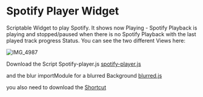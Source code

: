 # Spotify Player Widget
Scriptable Widget 
to play Spotify.
It shows now Playing - Spotify Playback is playing and stopped/paused when there is no Spotify Playback with the last played track progress Status.
You can see the two different Views here:

![IMG_4987](https://raw.githubusercontent.com/xoDeinemudda/Scriptable/main/IMG_4987.png)

Download the Script Spotify-player.js 
[spotify-player.js](https://raw.githubusercontent.com/xoDeinemudda/Scriptable/main/IMG_4987.png)

and the blur importModule for a blurred Background
[blurred.js](https://gist.githubusercontent.com/xoDeinemudda/3ae1e2d454e952d5a27a80492154ba71/raw/dbce81207624da5dd66a1ff47c795b36200c4437/blurred.js)

you also need to download the [Shortcut](https://www.icloud.com/shortcuts/ccca4f1ae0bb4aca98df6cc9ab3b0607)
